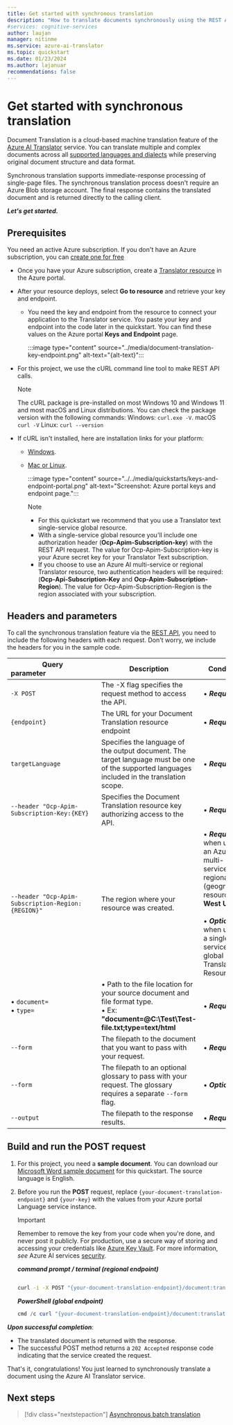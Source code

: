 ```yaml
---
title: Get started with synchronous translation
description: "How to translate documents synchronously using the REST API"
#services: cognitive-services
author: laujan
manager: nitinme
ms.service: azure-ai-translator
ms.topic: quickstart
ms.date: 01/23/2024
ms.author: lajanuar
recommendations: false
---
```


<!-- markdownlint-disable MD033 -->
<!-- markdownlint-disable MD001 -->
<!-- markdownlint-disable MD024 -->
<!-- markdownlint-disable MD036 -->
<!-- markdownlint-disable MD049 -->

# Get started with synchronous translation

Document Translation is a cloud-based machine translation feature of the [Azure AI Translator](../../translator-overview.md) service.  You can translate multiple and complex documents across all [supported languages and dialects](../../language-support.md) while preserving original document structure and data format.

Synchronous translation supports immediate-response processing of single-page files. The synchronous translation process doesn't require an Azure Blob storage account. The final response contains the translated document and is returned directly to the calling client.

***Let's get started.***

## Prerequisites

You need an active Azure subscription. If you don't have an Azure subscription, you can [create one for free](https://azure.microsoft.com/free/cognitive-services/)

* Once you have your Azure subscription, create a [Translator resource](https://portal.azure.com/#create/Microsoft.CognitiveServicesTextTranslation) in the Azure portal.

* After your resource deploys, select **Go to resource** and retrieve your key and endpoint.

  * You need the key and endpoint from the resource to connect your application to the Translator service. You paste your key and endpoint into the code later in the quickstart. You can find these values on the Azure portal **Keys and Endpoint** page.

    :::image type="content" source="../media/document-translation-key-endpoint.png" alt-text="{alt-text}":::

* For this project, we use the cURL command line tool to make REST API calls.

    > [!NOTE]
    > The cURL package is pre-installed on most Windows 10 and Windows 11 and most macOS and Linux distributions. You can check the package version with the following commands:
    > Windows: `curl.exe -V`.
    > macOS `curl -V`
    > Linux: `curl --version`

* If cURL isn't installed, here are installation links for your platform:

  * [Windows](https://curl.haxx.se/windows/).
  * [Mac or Linux](https://learn2torials.com/thread/how-to-install-curl-on-mac-or-linux-(ubuntu)-or-windows).

    :::image type="content" source="../../media/quickstarts/keys-and-endpoint-portal.png" alt-text="Screenshot: Azure portal keys and endpoint page.":::

    > [!NOTE]
    >
    > * For this quickstart we recommend that you use a Translator text single-service global resource.
    > * With a single-service global resource you'll include one authorization header (**Ocp-Apim-Subscription-key**) with the REST API request. The value for Ocp-Apim-Subscription-key is your Azure secret key for your Translator Text subscription.
    > * If you choose to use an Azure AI multi-service or regional Translator resource, two authentication headers will be required: (**Ocp-Api-Subscription-Key** and **Ocp-Apim-Subscription-Region**). The value for Ocp-Apim-Subscription-Region is the region associated with your subscription.

## Headers and parameters

To call the synchronous translation feature via the [REST API](../reference/synchronous-rest-api-guide.md), you need to include the following headers with each request. Don't worry, we include the headers for you in the sample code.

|Query parameter&emsp;&emsp;&emsp;&emsp;&emsp;&emsp;&emsp;|Description| Condition|
|---------|---------|----|
|`-X POST`|The -X flag specifies the request method to access the API.|&bullet; ***Required*** |
|`{endpoint}`  |The URL for your Document Translation resource endpoint|&bullet; ***Required*** |
|`targetLanguage`|Specifies the language of the output document. The target language must be one of the supported languages included in the translation scope.|&bullet; ***Required*** |
|`--header "Ocp-Apim-Subscription-Key:{KEY}`    | Specifies the Document Translation resource key authorizing access to the API.|&bullet; ***Required***|
|`--header "Ocp-Apim-Subscription-Region:{REGION}"`|The region where your resource was created. |&bullet; ***Required*** when using an Azure AI multi-service or regional (geographic) resource like **West US**.</br></br>&bullet; ***Optional*** when using a single-service global Translator Resource.|
|&bull; `document=`<br> &bull; `type=`|&bull; Path to the file location for your source document and file format type.</br> &bull; Ex: **"document=@C:\Test\Test-file.txt;type=text/html**|&bullet; ***Required***|
|`--form` |The filepath to the document that you want to pass with your request.|&bullet; ***Required***|
|`--form` |The filepath to an optional glossary to pass with your request. The glossary requires a separate `--form` flag.|&bullet; ***Optional***|
|`--output`|The filepath to the response results.|&bullet; ***Required***|

## Build and run the POST request

1. For this project, you need a **sample document**. You can download our [Microsoft Word sample document](https://raw.githubusercontent.com/Azure-Samples/cognitive-services-REST-api-samples/master/curl/Language/native-document-summarization.docx) for this quickstart. The source language is English.

1. Before you run the **POST** request, replace `{your-document-translation-endpoint}` and `{your-key}` with the values from your Azure portal Language service instance.

    > [!IMPORTANT]
    > Remember to remove the key from your code when you're done, and never post it publicly. For production, use a secure way of storing and accessing your credentials like [Azure Key Vault](/azure/key-vault/general/overview). For more information, *see* Azure AI services [security](/azure/ai-services/security-features).

   ***command prompt / terminal (regional endpoint)***

    ```bash

    curl -i -X POST "{your-document-translation-endpoint}/document:translate?fromLanguage=en&targetLanguage=hi&api-version=2023-11-01-preview" -H "Ocp-Apim-Subscription-Key:{your-key}" -H "Ocp-Apim-Subscription-Region: {your-region}" --form "document={path-to-your-document-with-file-extension};type=text/{file-extension}" -form "glossary={path-to-your-glossary-with-file-extension};type=text/{file-extension}" --output "{path-to-output-file}"
    ```

    ***PowerShell (global endpoint)***

    ```powershell
    cmd /c curl "{your-document-translation-endpoint}/document:translate?fromLanguage=en&targetLanguage=hi&api-version=2023-11-01-preview" -i -X POST  --header "Ocp-Apim-Subscription-Key: {your-key}" -H "Ocp-Apim-Subscription-Region: {your-region}" --form "{path-to-your-document-with-file-extension};type=text/{file-extension}" --output "{path-to-output-file}
    ```

***Upon successful completion***:

* The translated document is returned with the response.
* The successful POST method returns a `202 Accepted` response code indicating that the service created the request.

That's it, congratulations! You just learned to synchronously translate a document using the Azure AI Translator service.

## Next steps

> [!div class="nextstepaction"]
> [Asynchronous batch translation](async-translation-rest-api.md "Learn more about batch translation for multiple files.")
